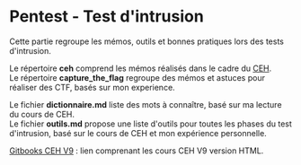 # Pentest - Test d'intrusion

Cette partie regroupe les mémos, outils et bonnes pratiques lors des tests d'intrusion.  

Le répertoire **ceh** comprend les mémos réalisés dans le cadre du [CEH](https://www.eccouncil.org/programs/certified-ethical-hacker-ceh).  
Le répertoire **capture_the_flag** regroupe des mémos et astuces pour réaliser des CTF, basés sur mon experience.  

Le fichier **dictionnaire.md** liste des mots à connaître, basé sur ma lecture du cours de CEH.  
Le fichier **outils.md** propose une liste d'outils pour toutes les phases du test d'intrusion, basé sur le cours de CEH et mon expérience personnelle.

[Gitbooks CEH V9](https://ktflash.gitbooks.io/ceh_v9) : lien comprenant les cours CEH V9 version HTML.
